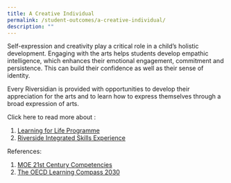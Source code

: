 ```yaml
---
title: A Creative Individual
permalink: /student-outcomes/a-creative-individual/
description: ""
---
```

Self-expression and creativity play a critical role in a child’s holistic development. Engaging with the arts helps students develop empathic intelligence, which enhances their emotional engagement, commitment and persistence. This can build their confidence as well as their sense of identity.

  

Every Riversidian is provided with opportunities to develop their appreciation for the arts and to learn how to express themselves through a broad expression of arts.

Click here to read more about :
1. [Learning for Life Programme](/the-riverside-experience/learning-for-life-programme)
2. [Riverside Integrated Skills Experience](/the-riverside-experience/riverside-integrated-skills-experience)

References:

1.  [MOE 21st Century Competencies](https://www.moe.gov.sg/education-in-sg/21st-century-competencies#:~:text=21st%20Century%20Competencies%20for%20a,Communication%2C%20Collaboration%20and%20Information%20Skills)
2.  [The OECD Learning Compass 2030](https://www.oecd.org/education/2030-project/teaching-and-learning/learning/learning-compass-2030/)